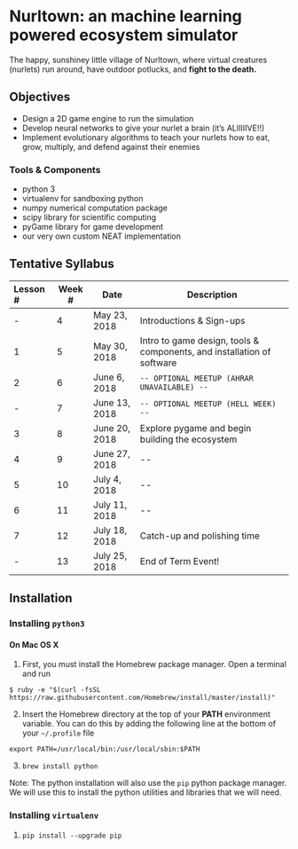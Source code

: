# Nurltown: an machine learning powered ecosystem simulator

The happy, sunshiney little village of Nurltown, where virtual creatures (nurlets) run around, have outdoor potlucks,
and **fight to the death.**

## Objectives
* Design a 2D game engine to run the simulation
* Develop neural networks to give your nurlet a brain (it’s ALIIIIIVE!!)
* Implement evolutionary algorithms to teach your nurlets how to eat, grow, multiply, and defend against their enemies

### Tools & Components
* python 3
* virtualenv for sandboxing python
* numpy numerical computation package
* scipy library for scientific computing
* pyGame library for game development
* our very own custom NEAT implementation

## Tentative Syllabus
| Lesson # | Week # | Date          | Description                                    |
| :------- | ------ | ------------- | ---------------------------------------------- |
| -        | 4      | May 23, 2018  | Introductions & Sign-ups                       |
| 1        | 5      | May 30, 2018  | Intro to game design, tools & components, and installation of software |
| 2        | 6      | June 6, 2018  | `-- OPTIONAL MEETUP (AHRAR UNAVAILABLE) --` |
| -        | 7      | June 13, 2018 | `-- OPTIONAL MEETUP (HELL WEEK) --` |
| 3        | 8      | June 20, 2018 | Explore pygame and begin building the ecosystem |
| 4        | 9      | June 27, 2018 | -- |
| 5        | 10     | July 4, 2018  | -- |
| 6        | 11     | July 11, 2018 | -- |
| 7        | 12     | July 18, 2018 | Catch-up and polishing time                    |
| -        | 13     | July 25, 2018 | End of Term Event!                             |


## Installation

### Installing `python3`
#### On Mac OS X


1. First, you must install the Homebrew package manager. Open a terminal and run

`$ ruby -e "$(curl -fsSL https://raw.githubusercontent.com/Homebrew/install/master/install)"`

2. Insert the Homebrew directory at the top of your **PATH** environment variable. You can do this by adding
the following line at the bottom of your `~/.profile` file

`export PATH=/usr/local/bin:/usr/local/sbin:$PATH`

3. `brew install python`

Note: The python installation will also use the `pip` python package manager. We will use this to install the python utilities
and libraries that we will need.

### Installing `virtualenv`
1. `pip install --upgrade pip`

